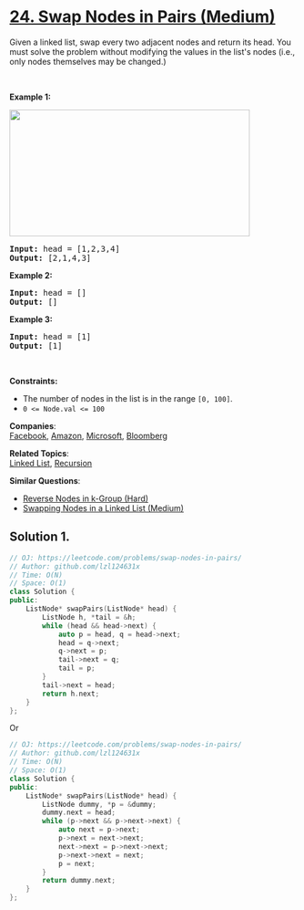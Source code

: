 # [24. Swap Nodes in Pairs (Medium)](https://leetcode.com/problems/swap-nodes-in-pairs/)

<p>Given a&nbsp;linked list, swap every two adjacent nodes and return its head. You must solve the problem without&nbsp;modifying the values in the list's nodes (i.e., only nodes themselves may be changed.)</p>

<p>&nbsp;</p>
<p><strong>Example 1:</strong></p>
<img alt="" src="https://assets.leetcode.com/uploads/2020/10/03/swap_ex1.jpg" style="width: 422px; height: 222px;">
<pre><strong>Input:</strong> head = [1,2,3,4]
<strong>Output:</strong> [2,1,4,3]
</pre>

<p><strong>Example 2:</strong></p>

<pre><strong>Input:</strong> head = []
<strong>Output:</strong> []
</pre>

<p><strong>Example 3:</strong></p>

<pre><strong>Input:</strong> head = [1]
<strong>Output:</strong> [1]
</pre>

<p>&nbsp;</p>
<p><strong>Constraints:</strong></p>

<ul>
	<li>The number of nodes in the&nbsp;list&nbsp;is in the range <code>[0, 100]</code>.</li>
	<li><code>0 &lt;= Node.val &lt;= 100</code></li>
</ul>


**Companies**:  
[Facebook](https://leetcode.com/company/facebook), [Amazon](https://leetcode.com/company/amazon), [Microsoft](https://leetcode.com/company/microsoft), [Bloomberg](https://leetcode.com/company/bloomberg)

**Related Topics**:  
[Linked List](https://leetcode.com/tag/linked-list/), [Recursion](https://leetcode.com/tag/recursion/)

**Similar Questions**:
* [Reverse Nodes in k-Group (Hard)](https://leetcode.com/problems/reverse-nodes-in-k-group/)
* [Swapping Nodes in a Linked List (Medium)](https://leetcode.com/problems/swapping-nodes-in-a-linked-list/)

## Solution 1.

```cpp
// OJ: https://leetcode.com/problems/swap-nodes-in-pairs/
// Author: github.com/lzl124631x
// Time: O(N)
// Space: O(1)
class Solution {
public:
    ListNode* swapPairs(ListNode* head) {
        ListNode h, *tail = &h;
        while (head && head->next) {
            auto p = head, q = head->next;
            head = q->next;
            q->next = p;
            tail->next = q;
            tail = p;
        } 
        tail->next = head;
        return h.next;
    }
};
```

Or

```cpp
// OJ: https://leetcode.com/problems/swap-nodes-in-pairs/
// Author: github.com/lzl124631x
// Time: O(N)
// Space: O(1)
class Solution {
public:
    ListNode* swapPairs(ListNode* head) {
        ListNode dummy, *p = &dummy;
        dummy.next = head;
        while (p->next && p->next->next) {
            auto next = p->next;
            p->next = next->next;
            next->next = p->next->next;
            p->next->next = next;
            p = next;
        }
        return dummy.next;
    }
};
```